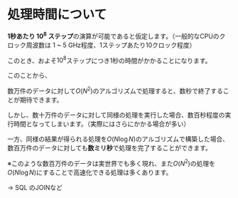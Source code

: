 # 処理時間について

**1秒あたり $10^8$ ステップ**の演算が可能であると仮定します。（一般的なCPUのクロック周波数は 1 ~ 5 GHz程度、1ステップあたり10クロック程度）

このとき、およそ$10^8$ステップにつき1秒の時間がかかることになります。

このことから、

数万件のデータに対して$O(N^2)$のアルゴリズムで処理すると、数秒で終了することが期待できます。

しかし、数十万件のデータに対して同様の処理を実行した場合、数百秒程度の実行時間となってしまいます。（実際にはさらにかかる場合が多い）

一方、同様の結果が得られる処理を$O(N \log N)$のアルゴリズムで構築した場合、数百万件のデータに対しても**数ミリ秒**で処理を完了することができます。

※このような数百万件のデータは実世界でも多く現れ、また$O(N^2)$の処理を$O(N\log N)$にすることで高速化できる処理は多くあります。

→ SQL のJOINなど

